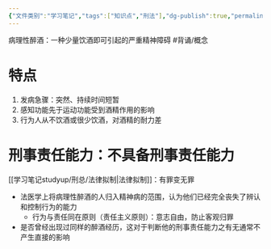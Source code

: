 ```yaml
---
{"文件类别":"学习笔记","tags":["知识点","刑法"],"dg-publish":true,"permalink":"/学习笔记studyup/刑总/病理性醉酒/","dgPassFrontmatter":true,"created":"2024-11-01T21:52:24.990+08:00","updated":"2024-12-03T14:22:50.534+08:00"}
---
```


病理性醉酒：一种少量饮酒即可引起的严重精神障碍 #背诵/概念 
# 特点
1. 发病急骤：突然、持续时间短暂
2. 感知功能先于运动功能受到酒精作用的影响
3. 行为人从不饮酒或很少饮酒，对酒精的耐力差
# 刑事责任能力：不具备刑事责任能力
[[学习笔记studyup/刑总/法律拟制\|法律拟制]]：有罪变无罪
- 法医学上将病理性醉酒的人归入精神病的范围，认为他们已经完全丧失了辨认和控制行为的能力
	- 行为与责任同在原则（责任主义原则）：意志自由，防止客观归罪
- 是否曾经出现过同样的醉酒经历，这对于判断他的刑事责任能力之有无通常不产生直接的影响